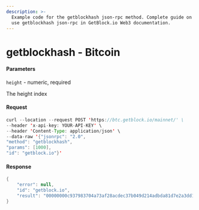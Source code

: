 ```yaml
---
description: >-
  Example code for the getblockhash json-rpc method. Сomplete guide on how to
  use getblockhash json-rpc in GetBlock.io Web3 documentation.
---
```


# getblockhash - Bitcoin

#### Parameters

`height` - numeric, required

The height index

#### Request

```java
curl --location --request POST 'https://btc.getblock.io/mainnet/' \
--header 'x-api-key: YOUR-API-KEY' \
--header 'Content-Type: application/json' \
--data-raw '{"jsonrpc": "2.0",
"method": "getblockhash",
"params": [1000],
"id": "getblock.io"}'
```

#### Response

```java
{
    "error": null,
    "id": "getblock.io",
    "result": "00000000c937983704a73af28acdec37b049d214adbda81d7e2a3dd146f6ed09"
}
```
